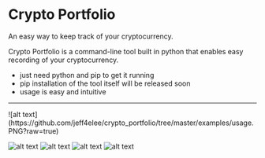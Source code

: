# Crypto Portfolio

An easy way to keep track of your cryptocurrency.

Crypto Portfolio is a command-line tool built in python that enables easy recording of your cryptocurrency.
  - just need python and pip to get it running
  - pip installation of the tool itself will be released soon
  - usage is easy and intuitive
  
<hr> </hr>
![alt text](https://github.com/jeff4elee/crypto_portfolio/tree/master/examples/usage.PNG?raw=true)


![alt text](https://github.com/jeff4elee/crypto_portfolio/tree/master/examples/ethereumdelete.PNG?raw=true)
![alt text](https://github.com/jeff4elee/crypto_portfolio/tree/master/examples/allinfo.PNG?raw=true)
![alt text](https://github.com/jeff4elee/crypto_portfolio/tree/master/examples/neminsert.PNG?raw=true)
![alt text](https://github.com/jeff4elee/crypto_portfolio/tree/master/examples/ethereuminsert.PNG?raw=true)

